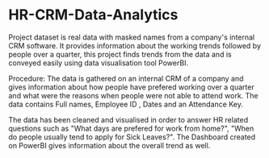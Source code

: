 # HR-CRM-Data-Analytics
Project dataset is real data with masked names from a company's internal CRM software. It provides information about the working trends followed by people over a quarter, this project finds trends from the data and is conveyed easily using data visualisation tool PowerBI.

Procedure:
The data is gathered on an internal CRM of a company and gives information about how people have prefered working over a quarter and what 
were the reasons when people were not able to attend work.
The data contains Full names, Employee ID , Dates and an Attendance Key.

The data has been cleaned and visualised in order to answer HR related questions such as "What days are prefered for work from home?",
"When do people usually tend to apply for Sick Leaves?".
The Dashboard created on PowerBI gives information about the overall trend as well.
